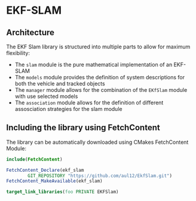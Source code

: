 # EKF-SLAM

## Architecture

The EKF Slam library is structured into multiple parts to allow for maximum flexibility:

* The `slam` module is the pure mathematical implementation of an EKF-SLAM
* The `models` module provides the definition of system descriptions for both the vehicle and tracked objects
* The `manager` module allows for the combination of the `EKfSlam` module with use selected models
* The `association` module allows for the definition of different assosciation strategies for the slam module

## Including the library using FetchContent

The library can be automatically downloaded using CMakes FetchContent Module:

```cmake
include(FetchContent)

FetchContent_Declare(ekf_slam
        GIT_REPOSITORY "https://github.com/aul12/EkfSlam.git")
FetchContent_MakeAvailable(ekf_slam)

target_link_libraries(foo PRIVATE EKFSlam)
```
